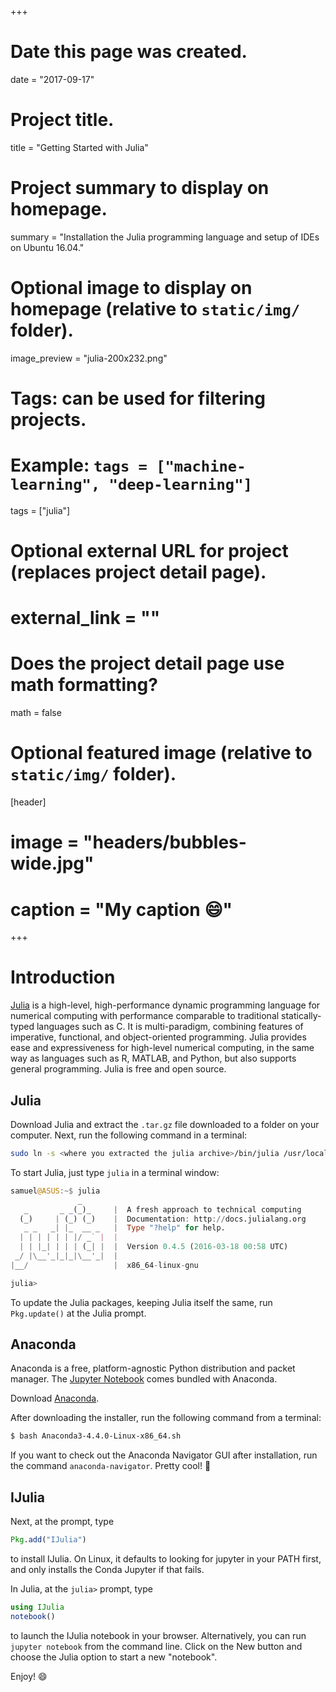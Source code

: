 +++
# Date this page was created.
date = "2017-09-17"

# Project title.
title = "Getting Started with Julia"

# Project summary to display on homepage.
summary = "Installation the Julia programming language and setup of IDEs on Ubuntu 16.04."

# Optional image to display on homepage (relative to `static/img/` folder).
image_preview = "julia-200x232.png"

# Tags: can be used for filtering projects.
# Example: `tags = ["machine-learning", "deep-learning"]`
tags = ["julia"]

# Optional external URL for project (replaces project detail page).
# external_link = ""

# Does the project detail page use math formatting?
math = false

# Optional featured image (relative to `static/img/` folder).
[header]
# image = "headers/bubbles-wide.jpg"
# caption = "My caption :smile:"

+++

# Introduction

[Julia](https://julialang.org/) is a high-level, high-performance dynamic programming language for numerical computing with performance comparable to traditional statically-typed languages such as C. It is multi-paradigm, combining features of imperative, functional, and object-oriented programming. Julia provides ease and expressiveness for high-level numerical computing, in the same way as languages such as R, MATLAB, and Python, but also supports general programming. Julia is free and open source. 

## Julia

Download Julia and extract the `.tar.gz` file downloaded to a folder on your computer. Next, run the following command in a terminal:

```bash
sudo ln -s <where you extracted the julia archive>/bin/julia /usr/local/bin/julia
```

To start Julia, just type `julia` in a terminal window:

```julia
samuel@ASUS:~$ julia
               _
   _       _ _(_)_     |  A fresh approach to technical computing
  (_)     | (_) (_)    |  Documentation: http://docs.julialang.org
   _ _   _| |_  __ _   |  Type "?help" for help.
  | | | | | | |/ _` |  |
  | | |_| | | | (_| |  |  Version 0.4.5 (2016-03-18 00:58 UTC)
 _/ |\__'_|_|_|\__'_|  |  
|__/                   |  x86_64-linux-gnu

julia>
```

To update the Julia packages, keeping Julia itself the same, run `Pkg.update()` at the Julia prompt. 

## Anaconda

Anaconda is a free, platform-agnostic Python distribution and packet manager. The [Jupyter Notebook](http://jupyter.org/) comes bundled with Anaconda. 

Download [Anaconda](https://www.anaconda.com). 

After downloading the installer, run the following command from a terminal:

```bash
$ bash Anaconda3-4.4.0-Linux-x86_64.sh
```

If you want to check out the Anaconda Navigator GUI after installation, run the command `anaconda-navigator`. Pretty cool! :snake:

## IJulia

Next, at the prompt, type

```julia
Pkg.add("IJulia")
```

to install IJulia. On Linux, it defaults to looking for jupyter in your PATH first, and only installs the Conda Jupyter if that fails. 

In Julia, at the `julia>` prompt, type 

```julia
using IJulia
notebook()
```

to launch the IJulia notebook in your browser. Alternatively, you can run `jupyter notebook` from the command line. Click on the New button and choose the Julia option to start a new "notebook". 

Enjoy! :smile:

